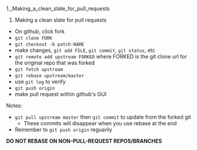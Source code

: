 1._Making_a_clean_slate_for_pull_requests

1. Making a clean slate for pull requests

- On github, click fork
- `git clone FORK`
- `git checkout -b patch-NAME`
- make changes, `git add FILE`, `git commit`, `git status`, etc
- `git remote add upstream FORKED` where FORKED is the git clone url for the original repo that was forked
- `git fetch upstream`
- `git rebase upstream/master`
- use `git log` to verify
- `git push origin`
- make pull request within github's GUI

Notes:
- `git pull upstream master` then `git commit` to update from the forked git
	- These commits will disappear when you use rebase at the end
- Remember to `git push origin` reguarily

__**DO NOT REBASE ON NON-PULL-REQUEST REPOS/BRANCHES**__
